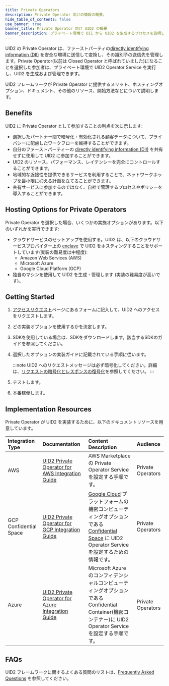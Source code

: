 ```yaml
---
title: Private Operators
description: Private Operator 向けの情報の概要。
hide_table_of_contents: false
use_banner: true
banner_title: Private Operator 向け UID2 の概要
banner_description: プライベート環境で DII から UID2 を生成するプロセスを説明します。
---
```


UID2 の Private Operator は、ファーストパーティの[directly identifying information (DII)](../ref-info/glossary-uid.md#gl-dii) を安全な環境に送信して変換し、その識別子の送信先を管理します。Private Operator(以前は Closed Operator と呼ばれていました)になることを選択した参加者は、プライベート環境で UID2 Operator Service を実行し、UID2 を生成および管理できます。

UID2 フレームワークが Private Operator に提供するメリット、ホスティングオプション、ドキュメント、その他のリソース、開始方法などについて説明します。

## Benefits

UID2 に Private Operator として参加することの利点を次に示します:
- 選択したパートナー間で暗号化・有効化される顧客データについて、プライバシーに配慮したワークフローを維持することができます。
- 自分のファーストパーティーの [directly identifying information (DII)](../ref-info/glossary-uid.md#gl-dii) を共有せずに使用して UID2 に参加することができます。
- UID2 のリソース、パフォーマンス、レイテンシーを完全にコントロールすることができます。
- 地域的な近接性を提供できるサービスを利用することで、ネットワークホップを最小限に抑える計画を立てることができます。
- 共有サービスに参加するのではなく、自社で管理するプロセスやポリシーを導入することができます。

## Hosting Options for Private Operators

Private Operator を選択した場合、いくつかの実施オプションがあります。以下のいずれかを実行できます:

- クラウドサービスのセットアップを使用する。UID2 は、以下のクラウドサービスプロバイダー上の [enclave](../ref-info/glossary-uid.md#gl-enclave) で UID2 をホスティングすることをサポートしています(実装の難易度は中程度):
  - Amazon Web Services (AWS)
  - Microsoft Azure
  - Google Cloud Platform (GCP)
- 独自のマシンを使用して UID2 を生成・管理します (実装の難易度が高いです)。

## Getting Started

1. [アクセスリクエスト](/request-access)ページにあるフォームに記入して、UID2 へのアクセスをリクエストします。
2. どの実装オプションを使用するかを決定します。
3. SDKを使用している場合は、SDKをダウンロードします。該当するSDKのガイドを参照してください。
4. 選択したオプションの実装ガイドに記載されている手順に従います。

    :::note
    UID2 へのリクエストメッセージは必ず暗号化してください。詳細は、[リクエストの暗号化とレスポンスの復号化](../getting-started/gs-encryption-decryption.md)を参照してください。
    :::
5. テストします。
6. 本番稼働します。

## Implementation Resources

Private Operator が UID2 を実装するために、以下のドキュメントリソースを用意しています。

|    Integration Type    |                                              Documentation                                              |                                                                                                                       Content Description                                                                                                                       |     Audience      |
| :--------------------- | :------------------------------------------------------------------------------------------------------ | :-------------------------------------------------------------------------------------------------------------------------------------------------------------------------------------------------------------------------------------------------------------- | :---------------- |
| AWS | [UID2 Private Operator for AWS Integration Guide](../guides/operator-guide-aws-marketplace.md) | AWS Marketplace の Private Operator Service を設定する手順です。 | Private Operators |
| GCP Confidential Space | [UID2 Private Operator for GCP Integration Guide](../guides/operator-private-gcp-confidential-space.md) | [Google Cloud](https://cloud.google.com/docs/overview/) プラットフォームの機密コンピューティングオプションである [Confidential Space](https://cloud.google.com/confidential-computing#confidential-space) に UID2 Operator Service を設定するための情報です。 | Private Operators |
| Azure                  | [UID2 Private Operator for Azure Integration Guide](../guides/operator-guide-azure-enclave.md)          | Microsoft Azure のコンフィデンシャルコンピューティングオプションである Confidential Container(機密コンテナー)に UID2 Operator Service を設定する手順です。                                                                                    | Private Operators |

## FAQs

UID2 フレームワークに関するよくある質問のリストは、[Frequently Asked Questions](../getting-started/gs-faqs.md) を参照してください。